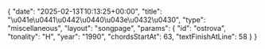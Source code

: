 {
    "date": "2025-02-13T10:13:25+00:00",
    "title": "\u041e\u0441\u0442\u0440\u043e\u0432\u0430",
    "type": "miscellaneous",
    "layout": "songpage",
    "params": {
        "id": "ostrova",
        "tonality": "H",
        "year": "1990",
        "chordsStartAt": 63,
        "textFinishAtLine": 58
    }
}
